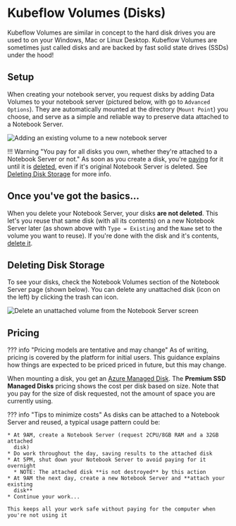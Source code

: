 # Kubeflow Volumes (Disks)

Kubeflow Volumes are similar in concept to the hard disk drives you are used to on your Windows, Mac or Linux Desktop. Kubeflow Volumes are sometimes just called disks and are backed by fast solid state drives (SSDs) under the hood!

## Setup

When creating your notebook server, you request disks by adding Data Volumes to your notebook server (pictured below, with go to `Advanced Options`). They are automatically mounted at the directory (`Mount Point`) you choose, and serve as a simple and reliable way to preserve data attached to a Notebook Server.

![Adding an existing volume to a new notebook server](../images/kubeflow_existing_volume.png)

<!-- prettier-ignore -->
!!! Warning "You pay for all disks you own, whether they're attached to a Notebook Server or not."
    As soon as you create a disk, you're [paying](#pricing) for it until it is [deleted](#deleting-disk-storage), even if it's original Notebook Server is deleted.  See [Deleting Disk Storage](#deleting-disk-storage) for more info.

## Once you've got the basics...

When you delete your Notebook Server, your disks **are not deleted**. This let's you reuse that same disk (with all its contents) on a new Notebook Server later (as shown above with `Type = Existing` and the `Name` set to the volume you want to reuse). If you're done with the disk and it's contents, [delete it](#deleting-disk-storage).

## Deleting Disk Storage

To see your disks, check the Notebook Volumes section of the Notebook Server page (shown below). You can delete any unattached disk (icon on the left) by clicking the trash can icon.

![Delete an unattached volume from the Notebook Server screen](../images/kubeflow_delete_disk.png)

## Pricing

<!-- prettier-ignore -->
??? info "Pricing models are tentative and may change"
    As of writing, pricing is covered by the platform for initial users.  This guidance explains how things are expected to be priced priced in future, but this may change.

When mounting a disk, you get an [Azure Managed Disk](https://azure.microsoft.com/en-us/pricing/details/managed-disks/). The **Premium SSD Managed Disks** pricing shows the cost per disk based on size. Note that you pay for the size of disk requested, not the amount of space you are currently using.

<!-- prettier-ignore -->
??? info "Tips to minimize costs"
    As disks can be attached to a Notebook Server and reused, a typical usage pattern could be:

    * At 9AM, create a Notebook Server (request 2CPU/8GB RAM and a 32GB attached
      disk)
    * Do work throughout the day, saving results to the attached disk
    * At 5PM, shut down your Notebook Server to avoid paying for it overnight
      * NOTE: The attached disk **is not destroyed** by this action
    * At 9AM the next day, create a new Notebook Server and **attach your existing
      disk**
    * Continue your work...

    This keeps all your work safe without paying for the computer when you're not using it
